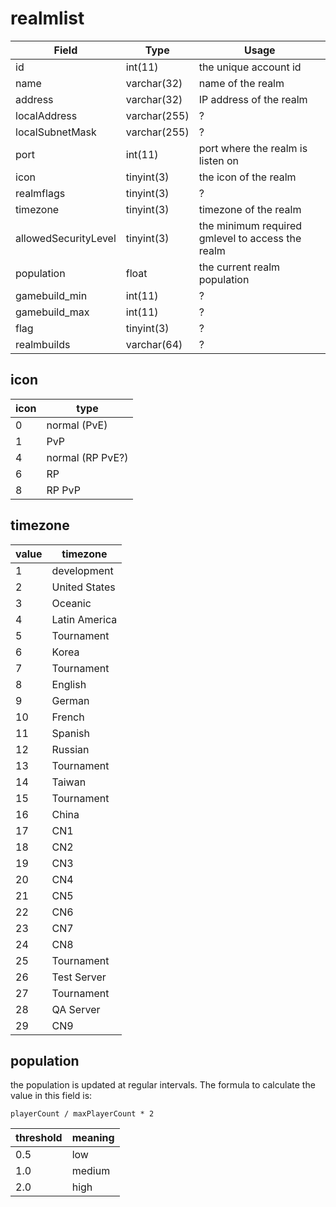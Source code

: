 # realmlist

| Field                | Type         | Usage                                            |
| -------------------- | ------------ | ------------------------------------------------ |
| id                   | int(11)      | the unique account id                            |
| name                 | varchar(32)  | name of the realm                                |
| address              | varchar(32)  | IP address of the realm                          |
| localAddress         | varchar(255) | ?                                                |
| localSubnetMask      | varchar(255) | ?                                                |
| port                 | int(11)      | port where the realm is listen on                |
| icon                 | tinyint(3)   | the icon of the realm                            |
| realmflags           | tinyint(3)   | ?                                                |
| timezone             | tinyint(3)   | timezone of the realm                            |
| allowedSecurityLevel | tinyint(3)   | the minimum required gmlevel to access the realm |
| population           | float        | the current realm population                     |
| gamebuild_min        | int(11)      | ?                                                |
| gamebuild_max        | int(11)      | ?                                                |
| flag                 | tinyint(3)   | ?                                                |
| realmbuilds          | varchar(64)  | ?                                                |

## icon

| icon | type             |
| ---- | ---------------- |
| 0    | normal (PvE)     |
| 1    | PvP              |
| 4    | normal (RP PvE?) |
| 6    | RP               |
| 8    | RP PvP           |

## timezone

| value | timezone      |
| ----- | ------------- |
| 1     | development   |
| 2     | United States |
| 3     | Oceanic       |
| 4     | Latin America |
| 5     | Tournament    |
| 6     | Korea         |
| 7     | Tournament    |
| 8     | English       |
| 9     | German        |
| 10    | French        |
| 11    | Spanish       |
| 12    | Russian       |
| 13    | Tournament    |
| 14    | Taiwan        |
| 15    | Tournament    |
| 16    | China         |
| 17    | CN1           |
| 18    | CN2           |
| 19    | CN3           |
| 20    | CN4           |
| 21    | CN5           |
| 22    | CN6           |
| 23    | CN7           |
| 24    | CN8           |
| 25    | Tournament    |
| 26    | Test Server   |
| 27    | Tournament    |
| 28    | QA Server     |
| 29    | CN9           |

## population

the population is updated at regular intervals.
The formula to calculate the value in this field is:

    playerCount / maxPlayerCount * 2

| threshold | meaning |
| --------- | ------- |
| 0.5       | low     |
| 1.0       | medium  |
| 2.0       | high    |

